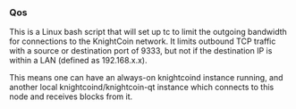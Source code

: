 ### Qos ###

This is a Linux bash script that will set up tc to limit the outgoing bandwidth for connections to the KnightCoin network. It limits outbound TCP traffic with a source or destination port of 9333, but not if the destination IP is within a LAN (defined as 192.168.x.x).

This means one can have an always-on knightcoind instance running, and another local knightcoind/knightcoin-qt instance which connects to this node and receives blocks from it.
